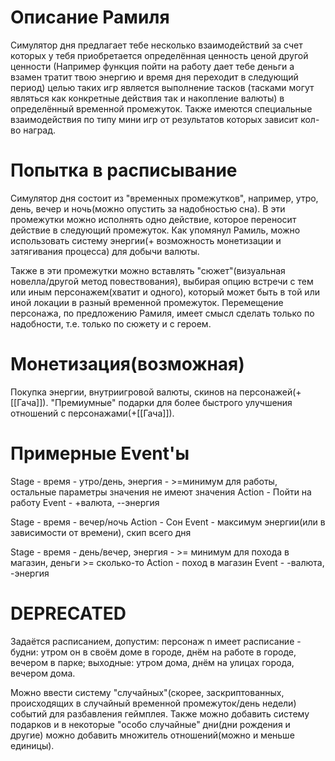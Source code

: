 # Описание Рамиля
Симулятор дня предлагает тебе несколько взаимодействий за счет которых у тебя приобретается определённая ценность ценой другой ценности (Например функция пойти на работу дает тебе деньги а взамен тратит твою энергию и время дня переходит в следующий период) целью таких игр является выполнение тасков (тасками могут являться как конкретные действия так и накопление валюты) в определённый временной промежуток. Также имеются специальные взаимодействия по типу мини игр от результатов которых зависит кол-во наград.
# Попытка в расписывание
Симулятор дня состоит из "временных промежутков", например, утро, день, вечер и ночь(можно опустить за надобностью сна). В эти промежутки можно исполнять одно действие, которое переносит действие в следующий промежуток. Как упомянул Рамиль, можно использовать систему энергии(+ возможность монетизации и затягивания процесса) для добычи валюты.

Также в эти промежутки можно вставлять "сюжет"(визуальная новелла/другой метод повествования), выбирая опцию встречи с тем или иным персонажем(хватит и одного), который может быть в той или иной локации в разный временной промежуток. Перемещение персонажа, по предложению Рамиля, имеет смысл сделать только по надобности, т.е. только по сюжету и с героем.

# Монетизация(возможная)
Покупка энергии, внутриигровой валюты, скинов на персонажей(+[[Гача]]). "Премиумные" подарки для более быстрого улучшения отношений с персонажами(+[[Гача]]). 


# Примерные Event'ы

Stage - время - утро/день, энергия - >=минимум для работы, остальные параметры значения не имеют значения
Action - Пойти на работу
Event - +валюта, --энергия

Stage - время - вечер/ночь
Action - Сон
Event - максимум энергии(или в зависимости от времени), скип всего дня

Stage - время - день/вечер, энергия - >= минимум для похода в магазин, деньги >= сколько-то
Action - поход в магазин
Event - -валюта, -энергия

# DEPRECATED
Задаётся расписанием, допустим: персонаж n имеет расписание - будни: утром он в своём доме в городе, днём на работе в городе, вечером в парке; выходные: утром дома, днём на улицах города, вечером дома.

Можно ввести систему "случайных"(скорее, заскриптованных, происходящих в случайный временной промежуток/день недели) событий для разбавления геймплея. Также можно добавить систему подарков и в некоторые "особо случайные" дни(дни рождения и другие) можно добавить множитель отношений(можно и меньше единицы).